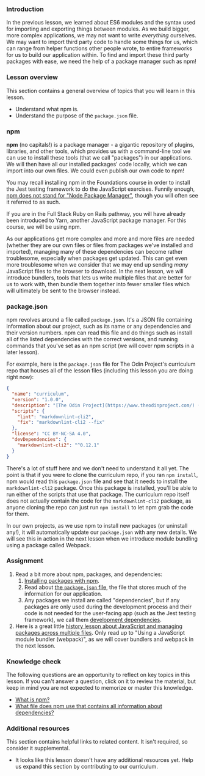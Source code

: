 ### Introduction

In the previous lesson, we learned about ES6 modules and the syntax used for importing and exporting things between modules. As we build bigger, more complex applications, we may not want to write *everything* ourselves. We may want to import third party code to handle some things for us, which can range from helper functions other people wrote, to entire frameworks for us to build our application within. To find and import these third party packages with ease, we need the help of a package manager such as npm!

### Lesson overview

This section contains a general overview of topics that you will learn in this lesson.

- Understand what npm is.
- Understand the purpose of the `package.json` file.

### npm

**npm** (no capitals!) is a package manager - a gigantic repository of plugins, libraries, and other tools, which provides us with a command-line tool we can use to install these tools (that we call "packages") in our applications. We will then have all our installed packages' code locally, which we can import into our own files. We could even publish our own code to npm!

You may recall installing npm in the Foundations course in order to install the Jest testing framework to do the JavaScript exercises. Funnily enough, [npm does not stand for "Node Package Manager"](https://www.npmjs.com/package/npm#is-npm-an-acronym-for-node-package-manager), though you will often see it referred to as such.

If you are in the Full Stack Ruby on Rails pathway, you will have already been introduced to Yarn, another JavaScript package manager. For this course, we will be using npm.

As our applications get more complex and more and more files are needed (whether they are our own files or files from packages we've installed and imported), managing many of these dependencies can become rather troublesome, especially when packages get updated. This can get even more troublesome when we consider that we may end up sending *many* JavaScript files to the browser to download. In the next lesson, we will introduce bundlers, tools that lets us write multiple files that are better for us to work with, then bundle them together into fewer smaller files which will ultimately be sent to the browser instead.

### package.json

npm revolves around a file called `package.json`. It's a JSON file containing information about our project, such as its name or any dependencies and their version numbers. npm can read this file and do things such as install all of the listed dependencies with the correct versions, and running commands that you've set as an npm script (we will cover npm scripts in a later lesson).

For example, here is the `package.json` file for The Odin Project's curriculum repo that houses all of the lesson files (including this lesson you are doing right now):

```json
{
  "name": "curriculum",
  "version": "1.0.0",
  "description": "[The Odin Project](https://www.theodinproject.com/) (TOP) is an open-source curriculum for learning full-stack web development. Our curriculum is divided into distinct courses, each covering the subject language in depth. Each course contains a listing of lessons interspersed with multiple projects. These projects give users the opportunity to practice what they are learning, thereby reinforcing and solidifying the theoretical knowledge learned in the lessons. Completed projects may then be included in the user's portfolio.",
  "scripts": {
    "lint": "markdownlint-cli2",
    "fix": "markdownlint-cli2 --fix"
  },
  "license": "CC BY-NC-SA 4.0",
  "devDependencies": {
    "markdownlint-cli2": "^0.12.1"
  }
}
```

There's a lot of stuff here and we don't need to understand it all yet. The point is that if you were to clone the curriculum repo, if you ran `npm install`, npm would read this `package.json` file and see that it needs to install the `markdownlint-cli2` package. Once this package is installed, you'll be able to run either of the scripts that use that package. The curriculum repo itself does not actually contain the code for the `markdownlint-cli2` package, as anyone cloning the repo can just run `npm install` to let npm grab the code for them.

In our own projects, as we use npm to install new packages (or uninstall any!), it will automatically update our `package.json` with any new details. We will see this in action in the next lesson when we introduce module bundling using a package called Webpack.

### Assignment

<div class="lesson-content__panel" markdown="1">

1. Read a bit more about npm, packages, and dependencies:
   1. [Installing packages with npm](https://docs.npmjs.com/downloading-and-installing-packages-locally).
   1. Read about [the `package.json` file](https://docs.npmjs.com/creating-a-package-json-file), the file that stores much of the information for our application.
   1. Any packages we install are called "dependencies", but if any packages are only used during the development process and their code is not needed for the user-facing app (such as the Jest testing framework), we call them [development dependencies](https://dev.to/mshertzberg/demystifying-devdependencies-and-dependencies-5ege).
1. Here is a great little [history lesson about JavaScript and managing packages across multiple files](https://peterxjang.com/blog/modern-javascript-explained-for-dinosaurs.html). Only read up to "Using a JavaScript module bundler (webpack)", as we will cover bundlers and webpack in the next lesson.

</div>

### Knowledge check

The following questions are an opportunity to reflect on key topics in this lesson. If you can't answer a question, click on it to review the material, but keep in mind you are not expected to memorize or master this knowledge.

- [What is npm?](#npm)
- [What file does npm use that contains all information about dependencies?](https://docs.npmjs.com/creating-a-package-json-file)

### Additional resources

This section contains helpful links to related content. It isn't required, so consider it supplemental.

- It looks like this lesson doesn't have any additional resources yet. Help us expand this section by contributing to our curriculum.
